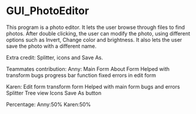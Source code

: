 # GUI_PhotoEditor

This program is a photo editor. It lets the user browse through files to find photos. After double clicking, the user can modify the photo, using different options such as Invert, Change color and brightness. It also lets the user save the photo with a different name. 

Extra credit: Splitter, icons and Save As.

Teammates contribution:
Anny:
Main Form
About Form
Helped with transform bugs 
progress bar function
fixed errors in edit form

Karen: 
Edit form
transform form
Helped with main form bugs and errors
Splitter
Tree view Icons
Save As button

Percentage:
Anny:50%
Karen:50%
